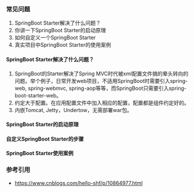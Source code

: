 ### 常见问题
1. SpringBoot Starter解决了什么问题？
2. 你讲一下SpringBoot Starter的启动原理
3. 如何自定义一个SpringBoot Starter
4. 真实项目中SpringBoot Starter的使用案例

#### SpringBoot Starter解决了什么问题？
1. SpringBoot的Starter解决了Spring MVC时代被xml配置文件搞的晕头转向的问题。举个例子，日常开发web项目，不适用SpringBoot时需要引入spring-web, spring-webmvc, spring-aop等等，而SpringBoot只需要引入spring-boot-starter-web。
2. 约定大于配置。在应用配置文件中加入相应的配置，配置都是组件约定好的。
2. 内嵌Tomcat, Jetty，Undertow，无需部署war包。

#### SpringBoot Starter的启动原理

#### 自定义SpringBoot Starter的步骤

#### SpringBoot Starter使用案例

### 参考引用
* https://www.cnblogs.com/hello-shf/p/10864977.html